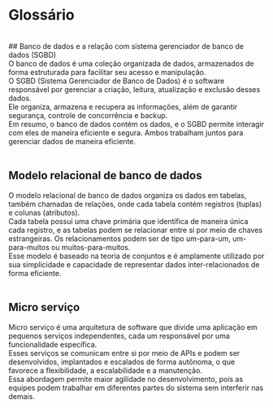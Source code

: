 # Glossário<br>
<br>
## Banco de dados e a relação com sistema gerenciador de banco de dados (SGBD)<br>
O banco de dados é uma coleção organizada de dados, armazenados de forma estruturada para facilitar seu acesso e manipulação.<br>
O SGBD (Sistema Gerenciador de Banco de Dados) é o software responsável por gerenciar a criação, leitura, atualização e exclusão desses dados.<br>
Ele organiza, armazena e recupera as informações, além de garantir segurança, controle de concorrência e backup.<br>
Em resumo, o banco de dados contém os dados, e o SGBD permite interagir com eles de maneira eficiente e segura. Ambos trabalham juntos para gerenciar dados de maneira eficiente.<br>
<br>

## Modelo relacional de banco de dados<br>
O modelo relacional de banco de dados organiza os dados em tabelas, também chamadas de relações, onde cada tabela contém registros (tuplas) e colunas (atributos).<br>
Cada tabela possui uma chave primária que identifica de maneira única cada registro, e as tabelas podem se relacionar entre si por meio de chaves estrangeiras. Os relacionamentos podem ser de tipo um-para-um, um-para-muitos ou muitos-para-muitos.<br>
Esse modelo é baseado na teoria de conjuntos e é amplamente utilizado por sua simplicidade e capacidade de representar dados inter-relacionados de forma eficiente.<br>
<br>

## Micro serviço<br>
Micro serviço é uma arquitetura de software que divide uma aplicação em pequenos serviços independentes, cada um responsável por uma funcionalidade específica.<br>
Esses serviços se comunicam entre si por meio de APIs e podem ser desenvolvidos, implantados e escalados de forma autônoma, o que favorece a flexibilidade, a escalabilidade e a manutenção.<br>
Essa abordagem permite maior agilidade no desenvolvimento, pois as equipes podem trabalhar em diferentes partes do sistema sem interferir nas demais.<br>
<br>
